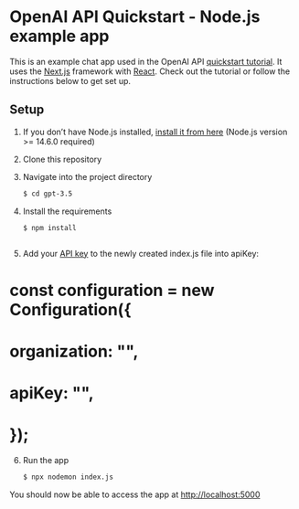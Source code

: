 # OpenAI API Quickstart - Node.js example app

This is an example chat app used in the OpenAI API [quickstart tutorial](https://platform.openai.com/docs/quickstart). It uses the [Next.js](https://nextjs.org/) framework with [React](https://reactjs.org/). Check out the tutorial or follow the instructions below to get set up.

## Setup

1. If you don’t have Node.js installed, [install it from here](https://nodejs.org/en/) (Node.js version >= 14.6.0 required)

2. Clone this repository

3. Navigate into the project directory

   ```bash
   $ cd gpt-3.5
   ```

4. Install the requirements

   ```bash
   $ npm install
   ```


   ```
5. Add your [API key](https://platform.openai.com/account/api-keys) to the newly created index.js file into apiKey:

# const configuration = new Configuration({
#    organization: "",
#    apiKey: "",
# });

6. Run the app

   ```bash
   $ npx nodemon index.js
   ```

You should now be able to access the app at [http://localhost:5000](http://localhost:5000) 